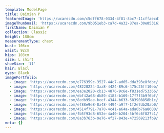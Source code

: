 ```yaml
---
template: ModelPage
title: Daimian P
featuredImage: 'https://ucarecdn.com/c5dff678-0334-4f81-8bc7-11cffaecd1b2/'
imageThumbnail: 'https://ucarecdn.com/9b051eb3-ca7d-4a32-87ea-30e853161f74/'
firstName: Daimian P
collection: Classic
height: 180cm
measurementType: chest
bust: 106cm
waist: 92cm
hips: 103cm
size: L shirt
shoeSize: '11'
hair: Blacl
eyes: Black
imagePortfolio:
  - image: 'https://ucarecdn.com/e776359c-3527-44c7-ad65-dda393e8fdbc/'
  - image: 'https://ucarecdn.com/48220224-3aa8-4424-89c6-475c25ff10eb/'
  - image: 'https://ucarecdn.com/ea3e2020-cb13-4876-9c6e-f831ed753366/'
  - image: 'https://ucarecdn.com/ebf42a68-db89-4183-b169-17f7f3b9f6bf/'
  - image: 'https://ucarecdn.com/8edb95ae-beef-4344-b633-683908858b1c/'
  - image: 'https://ucarecdn.com/ef88e9e8-8a48-4494-a9f7-1f2e7db20ab0/'
  - image: 'https://ucarecdn.com/4514f791-7a70-4c41-a64a-ada6b76a8600/'
  - image: 'https://ucarecdn.com/fb5f93d8-652e-4a40-b204-5bf6c6f827c1/'
  - image: 'https://ucarecdn.com/8a3b763b-9e76-4f27-843e-472569213fb9/'
meta: {}
---
```


